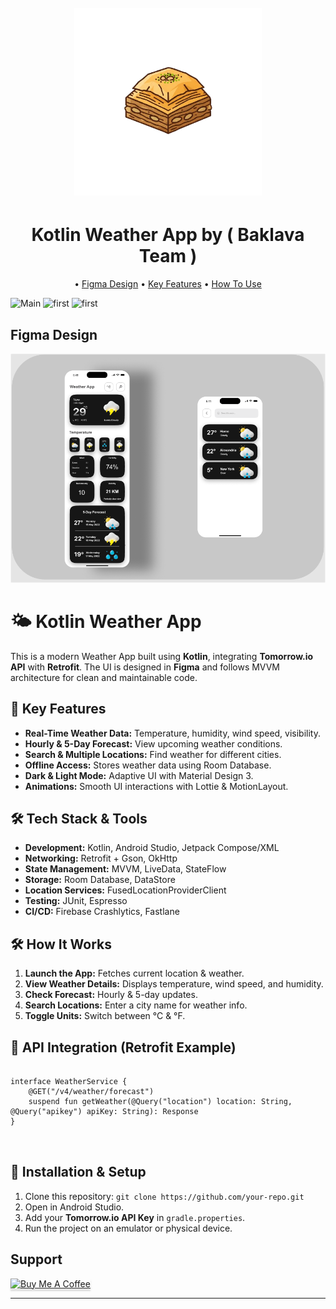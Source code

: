 
<h1 align="center">
  <br>
 <img src="app/src/main/res/drawable/baklava_team.png" alt="Baklava" width="300" ></img>
</h1>
<h1 align="center">
 Kotlin Weather App by ( Baklava Team )
</h1>
<p align="center">
   • <a href="#figma-design">Figma Design</a>
   • <a href="#key-features">Key Features</a>
   • <a href="#how-to-use">How To Use</a>
  </p>

 <img src="Screenshot 2025-03-02 185413.png" alt="Main" width="200" ></img>
  <img src="Screenshot 2025-03-02 185434.png" alt="first" width="200" ></img>
    <img src="Screenshot 2025-03-12 220851.png" alt="first" width="200" ></img>

## Figma Design 

 <img src="app/src/main/res/drawable/Screenshot 2025-03-20 233120.png" alt="first" ></img>


  <h1>🌤 Kotlin Weather App</h1>
    <p>This is a modern Weather App built using <strong>Kotlin</strong>, integrating <strong>Tomorrow.io API</strong> with <strong>Retrofit</strong>. The UI is designed in <strong>Figma</strong> and follows MVVM architecture for clean and maintainable code.</p>
    
   <h2>📌 Key Features</h2>
    <ul>
        <li><strong>Real-Time Weather Data:</strong> Temperature, humidity, wind speed, visibility.</li>
        <li><strong>Hourly & 5-Day Forecast:</strong> View upcoming weather conditions.</li>
        <li><strong>Search & Multiple Locations:</strong> Find weather for different cities.</li>
        <li><strong>Offline Access:</strong> Stores weather data using Room Database.</li>
        <li><strong>Dark & Light Mode:</strong> Adaptive UI with Material Design 3.</li>
        <li><strong>Animations:</strong> Smooth UI interactions with Lottie & MotionLayout.</li>
    </ul>
    
  <h2>🛠 Tech Stack & Tools</h2>
    <ul>
        <li><strong>Development:</strong> Kotlin, Android Studio, Jetpack Compose/XML</li>
        <li><strong>Networking:</strong> Retrofit + Gson, OkHttp</li>
        <li><strong>State Management:</strong> MVVM, LiveData, StateFlow</li>
        <li><strong>Storage:</strong> Room Database, DataStore</li>
        <li><strong>Location Services:</strong> FusedLocationProviderClient</li>
        <li><strong>Testing:</strong> JUnit, Espresso</li>
        <li><strong>CI/CD:</strong> Firebase Crashlytics, Fastlane</li>
    </ul>
    
   <h2>🛠 How It Works</h2>
    <ol>
        <li><strong>Launch the App:</strong> Fetches current location & weather.</li>
        <li><strong>View Weather Details:</strong> Displays temperature, wind speed, and humidity.</li>
        <li><strong>Check Forecast:</strong> Hourly & 5-day updates.</li>
        <li><strong>Search Locations:</strong> Enter a city name for weather info.</li>
        <li><strong>Toggle Units:</strong> Switch between °C & °F.</li>
    </ol>
    
  <h2>📂 API Integration (Retrofit Example)</h2>
    <pre>
<code>
interface WeatherService {
    @GET("/v4/weather/forecast")
    suspend fun getWeather(@Query("location") location: String, @Query("apikey") apiKey: String): Response<WeatherResponse>
}
    </code>
    </pre>
    
  <h2>🚀 Installation & Setup</h2>
    <ol>
        <li>Clone this repository: <code>git clone https://github.com/your-repo.git</code></li>
        <li>Open in Android Studio.</li>
        <li>Add your <strong>Tomorrow.io API Key</strong> in <code>gradle.properties</code>.</li>
        <li>Run the project on an emulator or physical device.</li>
    </ol>


## Support

<a href="https://buymeacoffee.com/mohamedmkaj" target="_blank"><img src="https://www.buymeacoffee.com/assets/img/custom_images/purple_img.png" alt="Buy Me A Coffee" style="height: 41px !important;width: 174px !important;box-shadow: 0px 3px 2px 0px rgba(190, 190, 190, 0.5) !important;-webkit-box-shadow: 0px 3px 2px 0px rgba(190, 190, 190, 0.5) !important;" ></a>


---
